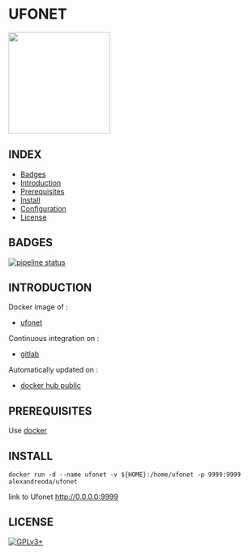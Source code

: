 # UFONET

<img src="https://ufonet.03c8.net/ufonet/ufonet-logo.png" width="200" height="200"/>


## INDEX

- [Badges](#BADGES)
- [Introduction](#INTRODUCTION)
- [Prerequisites](#PREREQUISITESITES)
- [Install](#INSTALL)
- [Configuration](#CONFIG)
- [License](#LICENSE)


## BADGES

[![pipeline status](https://gitlab.com/oda-alexandre/ufonet/badges/master/pipeline.svg)](https://gitlab.com/oda-alexandre/ufonet/commits/master)


## INTRODUCTION

Docker image of :

- [ufonet](https://ufonet.03c8.net/)

Continuous integration on :

- [gitlab](https://gitlab.com/oda-alexandre/ufonet/pipelines)

Automatically updated on :

- [docker hub public](https://hub.docker.com/r/alexandreoda/ufonet/)


## PREREQUISITES

Use [docker](https://www.docker.com)


## INSTALL

```
docker run -d --name ufonet -v ${HOME}:/home/ufonet -p 9999:9999 alexandreoda/ufonet
```

link to Ufonet http://0.0.0.0:9999


## LICENSE

[![GPLv3+](http://gplv3.fsf.org/gplv3-127x51.png)](https://gitlab.com/oda-alexandre/ufonet/blob/master/LICENSE)
